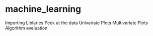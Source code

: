 # machine_learning
Importing Liblaries
Peek at the data
Univariate Plots
Multivariate Plots
Algorithm eveluation


